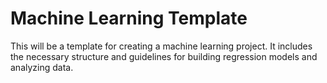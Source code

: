 # Machine Learning Template

This will be  a template for creating a machine learning  project. It includes the necessary structure and guidelines for building regression models and analyzing data.